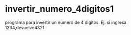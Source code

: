 # invertir_numero_4digitos1
programa para invertir un numero de 4 digitos. Ej. si ingresa 1234,devuelve4321
